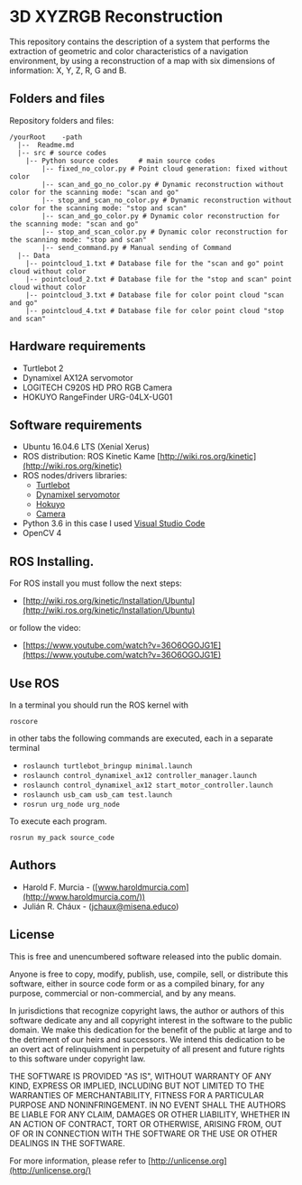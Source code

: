 # 3D XYZRGB Reconstruction

This repository contains the description of a system that performs the extraction of geometric and color characteristics of a navigation environment, by using a reconstruction of a map with six dimensions of information: X, Y, Z, R, G and B.

## Folders and files

Repository folders and files:

```
/yourRoot    -path
  |--  Readme.md
  |-- src # source codes
	|-- Python source codes     # main source codes
		|-- fixed_no_color.py # Point cloud generation: fixed without color
		|-- scan_and_go_no_color.py # Dynamic reconstruction without color for the scanning mode: "scan and go"
		|-- stop_and_scan_no_color.py # Dynamic reconstruction without color for the scanning mode: "stop and scan"
		|-- scan_and_go_color.py # Dynamic color reconstruction for the scanning mode: "scan and go"
		|-- stop_and_scan_color.py # Dynamic color reconstruction for the scanning mode: "stop and scan"
		|-- send_command.py # Manual sending of Command
  |-- Data
    |-- pointcloud_1.txt # Database file for the "scan and go" point cloud without color
    |-- pointcloud_2.txt # Database file for the "stop and scan" point cloud without color
    |-- pointcloud_3.txt # Database file for color point cloud "scan and go"
    |-- pointcloud_4.txt # Database file for color point cloud "stop and scan"
```

## Hardware requirements

- Turtlebot 2
- Dynamixel AX12A servomotor
- LOGITECH C920S HD PRO RGB Camera
- HOKUYO RangeFinder URG-04LX-UG01

## Software requirements

- Ubuntu 16.04.6 LTS (Xenial Xerus)
- ROS distribution: ROS Kinetic Kame [http://wiki.ros.org/kinetic](http://wiki.ros.org/kinetic)
- ROS nodes/drivers libraries:
	-   [Turtlebot](http://wiki.ros.org/turtlebot_bringup?distro=kinetic)
	-  [Dynamixel servomotor](http://wiki.ros.org/dynamixel)
	-  [Hokuyo](http://wiki.ros.org/urg_node)
	-  [Camera](http://wiki.ros.org/usb_cam)
- Python 3.6 in this case I used [Visual Studio Code](https://code.visualstudio.com/)
-   OpenCV 4

## ROS Installing.

For ROS install you must follow the next steps:

-   [http://wiki.ros.org/kinetic/Installation/Ubuntu](http://wiki.ros.org/kinetic/Installation/Ubuntu)

or follow the video:

-   [https://www.youtube.com/watch?v=36O6OGOJG1E](https://www.youtube.com/watch?v=36O6OGOJG1E)

## Use ROS

In a terminal you should run the ROS kernel with

`roscore`

in other tabs the following commands are executed, each in a separate terminal

- `roslaunch turtlebot_bringup minimal.launch`
- `roslaunch control_dynamixel_ax12 controller_manager.launch`
- `roslaunch control_dynamixel_ax12 start_motor_controller.launch`
- `roslaunch usb_cam usb_cam test.launch`
- `rosrun urg_node urg_node`

To execute each program.

`rosrun my_pack source_code`

## Authors

-   Harold F. Murcia - ([www.haroldmurcia.com](http://www.haroldmurcia.com/))
-   Julián R. Cháux - ([jchaux@misena.educo](mailto:jchaux@misena.educo))

## License

This is free and unencumbered software released into the public domain.

Anyone is free to copy, modify, publish, use, compile, sell, or distribute this software, either in source code form or as a compiled binary, for any purpose, commercial or non-commercial, and by any means.

In jurisdictions that recognize copyright laws, the author or authors of this software dedicate any and all copyright interest in the software to the public domain. We make this dedication for the benefit of the public at large and to the detriment of our heirs and successors. We intend this dedication to be an overt act of relinquishment in perpetuity of all present and future rights to this software under copyright law.

THE SOFTWARE IS PROVIDED "AS IS", WITHOUT WARRANTY OF ANY KIND, EXPRESS OR IMPLIED, INCLUDING BUT NOT LIMITED TO THE WARRANTIES OF MERCHANTABILITY, FITNESS FOR A PARTICULAR PURPOSE AND NONINFRINGEMENT. IN NO EVENT SHALL THE AUTHORS BE LIABLE FOR ANY CLAIM, DAMAGES OR OTHER LIABILITY, WHETHER IN AN ACTION OF CONTRACT, TORT OR OTHERWISE, ARISING FROM, OUT OF OR IN CONNECTION WITH THE SOFTWARE OR THE USE OR OTHER DEALINGS IN THE SOFTWARE.

For more information, please refer to  [http://unlicense.org](http://unlicense.org/)
